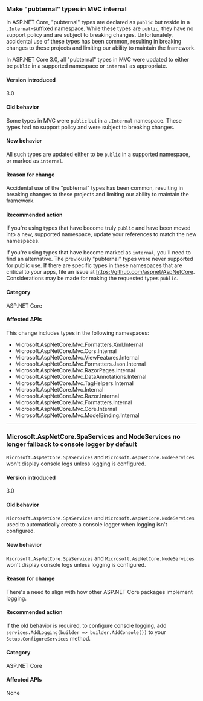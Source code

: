 ### Make "pubternal" types in MVC internal

In ASP.NET Core, "pubternal" types are declared as `public` but reside in a `.Internal`-suffixed namespace. While these types are `public`, they have no support policy and are subject to breaking changes. Unfortunately, accidental use of these types has been common, resulting in breaking changes to these projects and limiting our ability to maintain the framework.

In ASP.NET Core 3.0, all "pubternal" types in MVC were updated to either be `public` in a supported namespace or `internal` as appropriate.

#### Version introduced

3.0

#### Old behavior

Some types in MVC were `public` but in a `.Internal` namespace. These types had no support policy and were subject to breaking changes.

#### New behavior

All such types are updated either to be `public` in a supported namespace, or marked as `internal`.

#### Reason for change

Accidental use of the "pubternal" types has been common, resulting in breaking changes to these projects and limiting our ability to maintain the framework.

#### Recommended action

If you're using types that have become truly `public` and have been moved into a new, supported namespace, update your references to match the new namespaces.

If you're using types that have become marked as `internal`, you'll need to find an alternative. The previously "pubternal" types were never supported for public use. If there are specific types in these namespaces that are critical to your apps, file an issue at https://github.com/aspnet/AspNetCore. Considerations may be made for making the requested types `public`.

#### Category

ASP.NET Core

#### Affected APIs

This change includes types in the following namespaces:

- Microsoft.AspNetCore.Mvc.Formatters.Xml.Internal
- Microsoft.AspNetCore.Mvc.Cors.Internal
- Microsoft.AspNetCore.Mvc.ViewFeatures.Internal
- Microsoft.AspNetCore.Mvc.Formatters.Json.Internal
- Microsoft.AspNetCore.Mvc.RazorPages.Internal
- Microsoft.AspNetCore.Mvc.DataAnnotations.Internal
- Microsoft.AspNetCore.Mvc.TagHelpers.Internal
- Microsoft.AspNetCore.Mvc.Internal
- Microsoft.AspNetCore.Mvc.Razor.Internal
- Microsoft.AspNetCore.Mvc.Formatters.Internal
- Microsoft.AspNetCore.Mvc.Core.Internal
- Microsoft.AspNetCore.Mvc.ModelBinding.Internal

***

### Microsoft.AspNetCore.SpaServices and NodeServices no longer fallback to console logger by default

`Microsoft.AspNetCore.SpaServices` and `Microsoft.AspNetCore.NodeServices` won't display console logs unless logging is configured.

#### Version introduced

3.0

#### Old behavior

`Microsoft.AspNetCore.SpaServices` and `Microsoft.AspNetCore.NodeServices` used to automatically create a console logger when logging isn't configured. 

#### New behavior

`Microsoft.AspNetCore.SpaServices` and `Microsoft.AspNetCore.NodeServices` won't display console logs unless logging is configured.

#### Reason for change

There's a need to align with how other ASP.NET Core packages implement logging.

#### Recommended action

If the old behavior is required, to configure console logging, add `services.AddLogging(builder => builder.AddConsole())` to your `Setup.ConfigureServices` method.

#### Category

ASP.NET Core

#### Affected APIs

None

<!-- 

### Affected APIs

Not detectable via API analysis

-->
